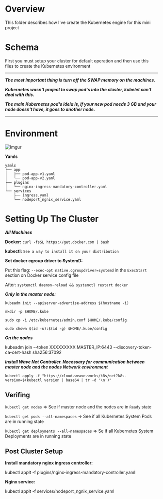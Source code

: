 # Overview

This folder describes how I've create the Kubernetes engine for this mini project

# Schema

First you must setup your cluster for default operation and then use this files to create the Kubernetes environment

---

***The most important thing is turn off the SWAP memory on the machines.***


***Kubernetes wasn't project to swap pod's into the cluster, kubelet can't deal with this.***


***The main Kubernetes pod's ideia is, if your new pod needs 3 GB and your node doesn't have, it goes to another node.***

---

# Environment

![Imgur](https://i.imgur.com/J5qduF3.jpg)

**Yamls** 

```
yamls
├── app
│   ├── pod-app-v1.yaml
│   └── pod-app-v2.yaml
├── plugins
│   └── nginx-ingress-mandatory-controller.yaml
└── services
    ├── ingress.yaml
    └── nodeport_ngnix_service.yaml
```

# Setting Up The Cluster

***All Machines***

**Docker:** `curl -fsSL https://get.docker.com | bash` 

**kubectl:** `See a way to install it on your distribution` 

**Set docker cgroup driver to SystemD:** 

Put this flag: `--exec-opt native.cgroupdriver=systemd` in the `ExecStart` section on Docker service config file 

After: `systemctl daemon-reload && systemctl restart docker`

***Only in the master node:***

`kubeadm init --apiserver-advertise-address $(hostname -i)`

`mkdir -p $HOME/.kube`

`sudo cp -i /etc/kubernetes/admin.conf $HOME/.kube/config`

`sudo chown $(id -u):$(id -g) $HOME/.kube/config`

***On the nodes***

kubeadm join --token XXXXXXXXX MASTER_IP:6443 --discovery-token-ca-cert-hash sha256:37092


***Install Wave Net Controller. Necessary for communication between master node and the nodes Network environment***

`kubectl apply -f "https://cloud.weave.works/k8s/net?k8s-version=$(kubectl version | base64 | tr -d '\n')"`

## Verifing

`kubectl get nodes` => See if master node and the nodes are in `Ready` state

`kubectl get pods --all-namespaces` => See if all Kubernetes System Pods are in running state

`kubectl get deployments --all-namespaces` => Se if all Kubernetes System Deployments are in running state


## Post Cluster Setup

**Install mandatory nginx ingress controller:**

kubectl applt -f plugins/nginx-ingress-mandatory-controller.yaml

**Nginx service:**

kubectl applt -f services/nodeport_ngnix_service.yaml
